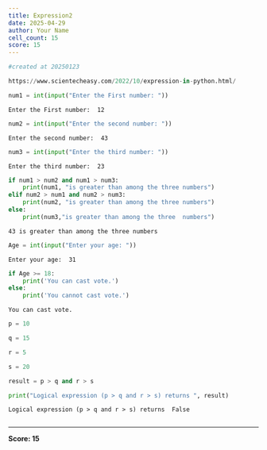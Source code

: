```yaml
---
title: Expression2
date: 2025-04-29
author: Your Name
cell_count: 15
score: 15
---
```


```python
#created at 20250123
```


```python
https://www.scientecheasy.com/2022/10/expression-in-python.html/
```


```python
num1 = int(input("Enter the First number: "))
```

    Enter the First number:  12



```python
num2 = int(input("Enter the second number: "))
```

    Enter the second number:  43



```python
num3 = int(input("Enter the third number: "))
```

    Enter the third number:  23



```python
if num1 > num2 and num1 > num3:
    print(num1, "is greater than among the three numbers")
elif num2 > num1 and num2 > num3:
    print(num2, "is greater than among the three numbers")
else:
    print(num3,"is greater than among the three  numbers")
```

    43 is greater than among the three numbers



```python
Age = int(input("Enter your age: "))
```

    Enter your age:  31



```python
if Age >= 18:
    print('You can cast vote.')
else:
    print('You cannot cast vote.')

```

    You can cast vote.



```python
p = 10
```


```python
q = 15
```


```python
r = 5
```


```python
s = 20
```


```python
result = p > q and r > s
```


```python
print("Logical expression (p > q and r > s) returns ", result)
```

    Logical expression (p > q and r > s) returns  False



```python

```


---
**Score: 15**